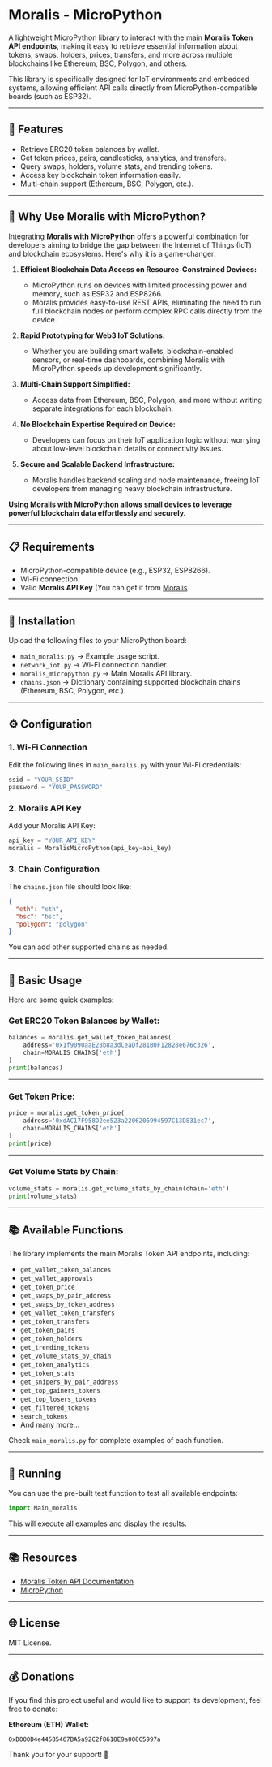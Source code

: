 # Moralis - MicroPython

A lightweight MicroPython library to interact with the main **Moralis Token API endpoints**, making it easy to retrieve essential information about tokens, swaps, holders, prices, transfers, and more across multiple blockchains like Ethereum, BSC, Polygon, and others.

This library is specifically designed for IoT environments and embedded systems, allowing efficient API calls directly from MicroPython-compatible boards (such as ESP32).

---

## 🚀 Features

- Retrieve ERC20 token balances by wallet.
- Get token prices, pairs, candlesticks, analytics, and transfers.
- Query swaps, holders, volume stats, and trending tokens.
- Access key blockchain token information easily.
- Multi-chain support (Ethereum, BSC, Polygon, etc.).

---

## 🚀 Why Use Moralis with MicroPython?

Integrating **Moralis with MicroPython** offers a powerful combination for developers aiming to bridge the gap between the Internet of Things (IoT) and blockchain ecosystems. Here's why it is a game-changer:

1. **Efficient Blockchain Data Access on Resource-Constrained Devices:**
   - MicroPython runs on devices with limited processing power and memory, such as ESP32 and ESP8266.
   - Moralis provides easy-to-use REST APIs, eliminating the need to run full blockchain nodes or perform complex RPC calls directly from the device.

2. **Rapid Prototyping for Web3 IoT Solutions:**
   - Whether you are building smart wallets, blockchain-enabled sensors, or real-time dashboards, combining Moralis with MicroPython speeds up development significantly.

3. **Multi-Chain Support Simplified:**
   - Access data from Ethereum, BSC, Polygon, and more without writing separate integrations for each blockchain.

4. **No Blockchain Expertise Required on Device:**
   - Developers can focus on their IoT application logic without worrying about low-level blockchain details or connectivity issues.

5. **Secure and Scalable Backend Infrastructure:**
   - Moralis handles backend scaling and node maintenance, freeing IoT developers from managing heavy blockchain infrastructure.

**Using Moralis with MicroPython allows small devices to leverage powerful blockchain data effortlessly and securely.**

---

## 📋 Requirements

- MicroPython-compatible device (e.g., ESP32, ESP8266).
- Wi-Fi connection.
- Valid **Moralis API Key** (You can get it from [Moralis](https://developers.moralis.com/).
---

## 📂 Installation

Upload the following files to your MicroPython board:

- `main_moralis.py` → Example usage script.
- `network_iot.py` → Wi-Fi connection handler.
- `moralis_micropython.py` → Main Moralis API library.
- `chains.json` → Dictionary containing supported blockchain chains (Ethereum, BSC, Polygon, etc.).

---

## ⚙️ Configuration

### 1. Wi-Fi Connection

Edit the following lines in `main_moralis.py` with your Wi-Fi credentials:

```python
ssid = "YOUR_SSID"
password = "YOUR_PASSWORD"
```

### 2. Moralis API Key

Add your Moralis API Key:

```python
api_key = "YOUR_API_KEY"
moralis = MoralisMicroPython(api_key=api_key)
```

### 3. Chain Configuration

The `chains.json` file should look like:

```json
{
  "eth": "eth",
  "bsc": "bsc",
  "polygon": "polygon"
}
```

You can add other supported chains as needed.

---

## 📝 Basic Usage

Here are some quick examples:

### Get ERC20 Token Balances by Wallet:

```python
balances = moralis.get_wallet_token_balances(
    address='0x1f9090aaE28b8a3dCeaDf281B0F12828e676c326',
    chain=MORALIS_CHAINS['eth']
)
print(balances)
```

---

### Get Token Price:

```python
price = moralis.get_token_price(
    address='0xdAC17F958D2ee523a2206206994597C13D831ec7',
    chain=MORALIS_CHAINS['eth']
)
print(price)
```

---

### Get Volume Stats by Chain:

```python
volume_stats = moralis.get_volume_stats_by_chain(chain='eth')
print(volume_stats)
```

---

## 📚 Available Functions

The library implements the main Moralis Token API endpoints, including:

- `get_wallet_token_balances`
- `get_wallet_approvals`
- `get_token_price`
- `get_swaps_by_pair_address`
- `get_swaps_by_token_address`
- `get_wallet_token_transfers`
- `get_token_transfers`
- `get_token_pairs`
- `get_token_holders`
- `get_trending_tokens`
- `get_volume_stats_by_chain`
- `get_token_analytics`
- `get_token_stats`
- `get_snipers_by_pair_address`
- `get_top_gainers_tokens`
- `get_top_losers_tokens`
- `get_filtered_tokens`
- `search_tokens`
- And many more...

Check `main_moralis.py` for complete examples of each function.

---

## 📅 Running

You can use the pre-built test function to test all available endpoints:

```python
import Main_moralis
```

This will execute all examples and display the results.

---

## 📚 Resources

- [Moralis Token API Documentation](https://docs.moralis.com/web3-data-api/evm/reference/token-api)
- [MicroPython](https://micropython.org/)
---

## 🌐 License

MIT License.

---

## 💰 Donations

If you find this project useful and would like to support its development, feel free to donate:

**Ethereum (ETH) Wallet:**

`0xD000D4e44585467BA5a92C2f8618E9a008C5997a`

Thank you for your support! 🙌

